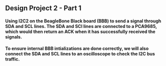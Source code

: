 ## Design Project 2 - Part 1
#### Using I2C2 on the BeagleBone Black board (BBB) to send a signal through SDA and SCL lines. The SDA and SCl lines are connected to a PCA9685, which would then return an ACK when it has successfully received the signals. 
#### To ensure internal BBB intializations are done correctly, we will also connect the SDA and SCL lines to an oscilloscope to check the I2C bus traffic.
